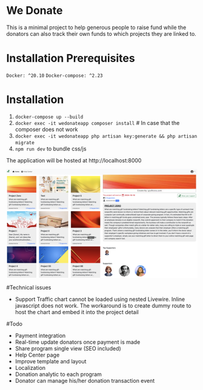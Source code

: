 # We Donate
This is a minimal project to help generous people to raise fund while the donators can also track their own funds to which projects they are linked to.

# Installation Prerequisites
`Docker: ^20.10`
`Docker-compose: ^2.23`

# Installation
1. `docker-compose up --build`
2. `docker exec -it wedonateapp composer install` # In case that the composer does not work
3. `docker exec -it wedonateapp php artisan key:generate && php artisan migrate`
4. `npm run dev` to bundle css/js

The application will be hosted at http://localhost:8000

![Screenshot](./screenshot.png)

#Technical issues
- Support Traffic chart cannot be loaded using nested Livewire. Inline javascript does not work. The workaround is to create dummy route to host the chart and embed it into the project detail

#Todo
- Payment integration
- Real-time update donators once payment is made
- Share program single view (SEO included)
- Help Center page
- Improve template and layout
- Localization
- Donation analytic to each program
- Donator can manage his/her donation transaction event